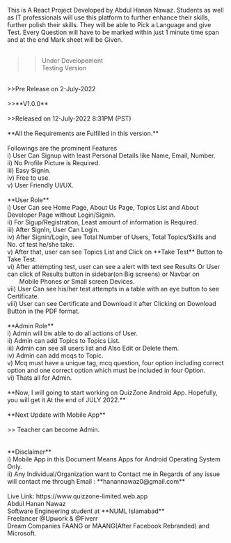 This is A React Project Developed by Abdul Hanan Nawaz. Students as well as IT professionals will use this platform to further enhance their skills, further polish their skills. They will be able to Pick a Language and give Test. Every Question will have to be marked within just 1 minute time span and at the end Mark sheet will be Given.<br/>
<br/>
>> Under Developement <br/>
>> Testing Version<br/>
<br/>
>>Pre Release on 2-July-2022<br/>
<br/>
>>**V1.0.0**<br/>
<br/>
>>Released on 12-July-2022 8:31PM (PST)<br/>
<br/>
**All the Requirements are Fulfilled in this version.**<br/>
<br/>
Followings are the prominent Features<br/>
i)   User Can Signup with least Personal Details like Name, Email, Number.<br/>
ii)  No Profile Picture is Required.<br/>
iii) Easy Signin.<br/>
iv)  Free to use.<br/>
v)   User Friendly UI/UX.<br/>
<br/>
**User Role**<br/>
i)    User Can see Home Page, About Us Page, Topics List and About Developer Page without Login/Signin.<br/>
ii)   For Sigup/Registration, Least amount of information is Required.<br/>
iii)  After SignIn, User Can Login.<br/>
iv)   After Signin/Login, see Total Number of Users, Total Topics/Skills and No. of test he/she take.<br/>
v)    After that, user can see Topics List and Click on **Take Test** Button to Take Test.<br/>
vi)   After attempting test, user can see a alert with text see Results Or User can click of Results button in sidebar(on Big screens) or Navbar on 
&nbsp;&nbsp;&nbsp;&nbsp;&nbsp;&nbsp;&nbsp;Mobile Phones or Small screen Devices.<br/>
vii)  User Can see his/her test attempts in a table with an eye button to see Certificate.<br/>
viii) User can see Certificate and Download it after Clicking on Download Button in the PDF format.<br/>
<br/>
**Admin Role**<br/>
i)   Admin will bw able to do all actions of User.<br/>
ii)  Admin can add Topics to Topics List.<br/>
iii) Admin can see all users list and Also Edit or Delete them.<br/>
iv)  Admin can add mcqs to Topic.<br/>
v)   Mcq must have a unique tag, mcq question, four option including correct option and one correct option which must be included in four Option.<br/>
vi)  Thats all for Admin.<br/>
<br/>
**Now, I will going to start working on QuizZone Android App. Hopefully, you will get it At the end of JULY 2022.**<br/>
<br/>
**Next Update with Mobile App**<br/>
<br/>
>> Teacher can become Admin.<br/>
<br/>
<br/>
**Disclaimer**<br/>
i)  Mobile App in this Document Means Apps for Android Operating System Only.<br/>
ii) Any Individual/Organization want to Contact me in Regards of any issue will contact me through Email : **hanannawaz0@gmail.com** <br/>
<br/>
Live Link: https://www.quizzone-limited.web.app
<br/>
Abdul Hanan Nawaz <br/>
Software Engineering student at **NUML Islamabad**<br/>
Freelancer @Upwork & @Fiverr<br/>
Dream Companies FAANG or MAANG(After Facebook Rebranded) and Microsoft.<br/>

